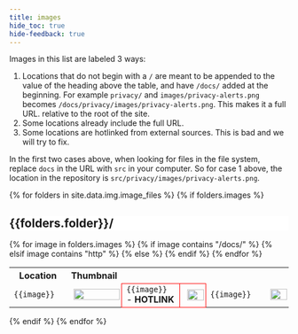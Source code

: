 ```yaml
---
title: images
hide_toc: true
hide-feedback: true
---
```

Images in this list are labeled 3 ways:

1. Locations that do not begin with a `/` are meant to be appended to the value of the heading above the table, and have `/docs/` added at the beginning. For example `privacy/` and `images/privacy-alerts.png` becomes `/docs/privacy/images/privacy-alerts.png`. This makes it a full URL. relative to the root of the site.
2. Some locations already include the full URL.
3. Some locations are hotlinked from external sources. This is bad and we will try to fix.

In the first two cases above, when looking for files in the file system, replace `docs` in the URL with `src` in your computer. So for case 1 above, the location in the repository is `src/privacy/images/privacy-alerts.png`.



{% for folders in site.data.img.image_files %}
{% if folders.images %}
<div>
<h2 style="position: sticky; top: 25px; background-color: white; cursor:pointer" id="{{folders.folder | slugify}}">{{folders.folder}}/</h2>
<table>
  <tr>
  <th>Location</th>
  <th>Thumbnail</th>
  </tr>
  {% for image in folders.images %}
  <tr>
  {% if image contains "/docs/" %}
  <td style="width:200px"><code style="max-width: 200px; overflow: scroll">{{image}}</code></td>
  <td><a href="{{image}}" target="_blank"><img src="{{image}}" style="width:100%; max-width: 100%; margin: 5px;" /></a></td>
  {% elsif image contains "http" %}
  <td style="width:200px; border: 1px solid red"><code style="max-width: 200px; overflow: scroll">{{image}}</code> - <strong>HOTLINK</strong></td>
  <td style="border: 1px solid red"><a href="{{image}}" target="_blank"><img src="{{image}}" style="width:100%; max-width: 100%; margin: 5px;" /></a></td>
  {% else %}
  <td style="width:200px"><code style="max-width: 200px; overflow: scroll">{{image}}</code></td>
  <td><a href="/docs/{{folders.folder}}/{{image}}" target="_blank"><img src="/docs/{{folders.folder}}/{{image}}" style="width:100%; max-width: 100%; margin: 5px;" /></a></td>
  {% endif %}
  </tr>
  {% endfor %}
</table>
</div>
{% endif %}
{% endfor %}
